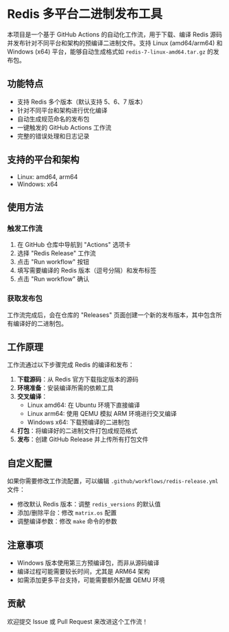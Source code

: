 # Redis 多平台二进制发布工具

本项目是一个基于 GitHub Actions 的自动化工作流，用于下载、编译 Redis 源码并发布针对不同平台和架构的预编译二进制文件。支持 Linux (amd64/arm64) 和 Windows (x64) 平台，能够自动生成格式如 `redis-7-linux-amd64.tar.gz` 的发布包。

## 功能特点

- 支持 Redis 多个版本（默认支持 5、6、7 版本）
- 针对不同平台和架构进行优化编译
- 自动生成规范命名的发布包
- 一键触发的 GitHub Actions 工作流
- 完整的错误处理和日志记录

## 支持的平台和架构

- Linux: amd64, arm64
- Windows: x64

## 使用方法

### 触发工作流

1. 在 GitHub 仓库中导航到 "Actions" 选项卡
2. 选择 "Redis Release" 工作流
3. 点击 "Run workflow" 按钮
4. 填写需要编译的 Redis 版本（逗号分隔）和发布标签
5. 点击 "Run workflow" 确认

### 获取发布包

工作流完成后，会在仓库的 "Releases" 页面创建一个新的发布版本，其中包含所有编译好的二进制包。

## 工作原理

工作流通过以下步骤完成 Redis 的编译和发布：

1. **下载源码**：从 Redis 官方下载指定版本的源码
2. **环境准备**：安装编译所需的依赖工具
3. **交叉编译**：
   - Linux amd64: 在 Ubuntu 环境下直接编译
   - Linux arm64: 使用 QEMU 模拟 ARM 环境进行交叉编译
   - Windows x64: 下载预编译的二进制包
4. **打包**：将编译好的二进制文件打包成规范格式
5. **发布**：创建 GitHub Release 并上传所有打包文件

## 自定义配置

如果你需要修改工作流配置，可以编辑 `.github/workflows/redis-release.yml` 文件：

- 修改默认 Redis 版本：调整 `redis_versions` 的默认值
- 添加/删除平台：修改 `matrix.os` 配置
- 调整编译参数：修改 `make` 命令的参数

## 注意事项

- Windows 版本使用第三方预编译包，而非从源码编译
- 编译过程可能需要较长时间，尤其是 ARM64 架构
- 如需添加更多平台支持，可能需要额外配置 QEMU 环境

## 贡献

欢迎提交 Issue 或 Pull Request 来改进这个工作流！
  